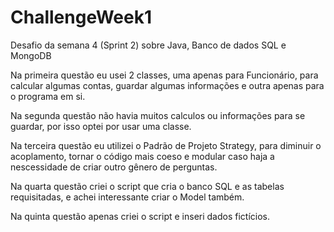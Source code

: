 # ChallengeWeek1

Desafio da semana 4 (Sprint 2) sobre Java, Banco de dados SQL e MongoDB

Na primeira questão eu usei 2 classes, uma apenas para Funcionário, para calcular algumas contas, guardar algumas informações e outra apenas para o programa em si.

Na segunda questão não havia muitos calculos ou informações para se guardar, por isso optei por usar uma classe.

Na terceira questão eu utilizei o Padrão de Projeto Strategy, para diminuir o acoplamento, tornar o código mais coeso e modular caso haja a nescessidade de criar
outro gênero de perguntas.

Na quarta questão criei o script que cria o banco SQL e as tabelas requisitadas, e achei interessante criar o Model também.

Na quinta questão apenas criei o script e inseri dados fictícios.
